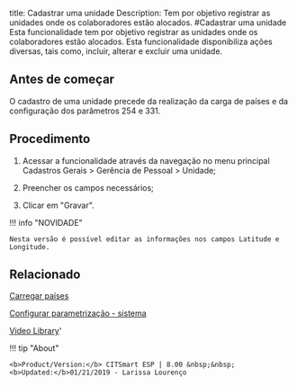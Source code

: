 title: Cadastrar uma unidade
Description: Tem por objetivo registrar as unidades onde os colaboradores estão alocados. 
#Cadastrar uma unidade
Esta funcionalidade tem por objetivo registrar as unidades onde os colaboradores estão alocados.
Esta funcionalidade disponibiliza ações diversas, tais como, incluir, alterar e excluir uma unidade.

Antes de começar
----------------

O cadastro de uma unidade precede da realização da carga de países e da
configuração dos parâmetros 254 e 331.

Procedimento
------------

1.  Acessar a funcionalidade através da navegação no menu principal Cadastros
    Gerais \> Gerência de Pessoal \> Unidade;

2.  Preencher os campos necessários;

3.  Clicar em "Gravar".


!!! info "NOVIDADE"

    Nesta versão é possível editar as informações nos campos Latitude e
    Longitude.


Relacionado
-----------

[Carregar países](/pt-br/citsmart-esp-8/platform-administration/region-and-language/load-countries.html)

[Configurar parametrização - sistema](/pt-br/citsmart-esp-8/platform-administration/parameters-list/configure-parametrization-system.html)

<i class='fa fa-youtube-play  fa-2x' style='color:#97ce17;vertical-align: middle;'> </i> [Video Library](https://www.youtube.com/playlist?list=PLB5qK2uzf2RNFxIQxcRXE47dvh_IXv3Jd)'

!!! tip "About"

    <b>Product/Version:</b> CITSmart ESP | 8.00 &nbsp;&nbsp;
    <b>Updated:</b>01/21/2019 - Larissa Lourenço
